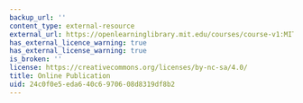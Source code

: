 ```yaml
---
backup_url: ''
content_type: external-resource
external_url: https://openlearninglibrary.mit.edu/courses/course-v1:MITx+15.480x+3T2021/about
has_external_licence_warning: true
has_external_license_warning: true
is_broken: ''
license: https://creativecommons.org/licenses/by-nc-sa/4.0/
title: Online Publication
uid: 24c0f0e5-eda6-40c6-9706-08d8319df8b2
---
```

